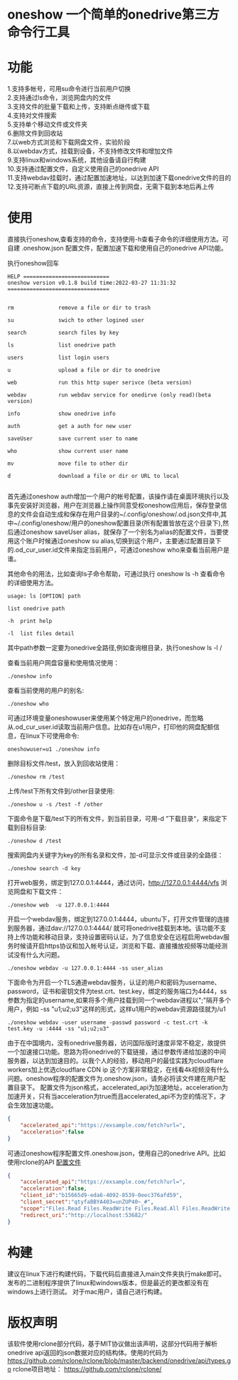 # oneshow 一个简单的onedrive第三方命令行工具

# 功能

1.支持多帐号，可用su命令进行当前用户切换  
2.支持通过ls命令，浏览网盘内的文件  
3.支持文件的批量下载和上传，支持断点继传或下载  
4.支持对文件搜索  
5.支持单个移动文件或文件夹  
6.删除文件到回收站  
7.以web方式浏览和下载网盘文件，实验阶段  
8.以webdav方式，挂载到设备，不支持修改文件和增加文件  
9.支持linux和windows系统，其他设备请自行构建   
10.支持通过配置文件，自定义使用自己的onedrive API   
11.支持webdav挂载时，通过配置加速地址，以达到加速下载onedrive文件的目的   
12.支持可断点下载的URL资源，直接上传到网盘，无需下载到本地后再上传  



# 使用
直接执行oneshow,查看支持的命令，支持使用-h查看子命令的详细使用方法。可自建 .oneshow.json 配置文件，配置加速下载和使用自己的onedrive API功能。    

执行oneshow回车
```
HELP ===========================
oneshow version v0.1.8 build time:2022-03-27 11:31:32 
================================


rm              remove a file or dir to trash

su              swich to other logined user

search          search files by key

ls              list onedrive path

users           list login users

u               upload a file or dir to onedrive

web             run this http super serivce (beta version)

webdav          run webdav service for onedirve (only read)(beta version)

info            show onedrive info

auth            get a auth for new user

saveUser        save current user to name

who             show current user name

mv              move file to other dir

d               download a file or dir or URL to local


```

首先通过oneshow auth增加一个用户的帐号配置，该操作请在桌面环境执行以及事先安装好浏览器，用户在浏览器上操作同意受权oneshow应用后，保存登录信息的文件会自动生成和保存在用户目录的~/.config/oneshow/.od.json文件中,其中~/.config/oneshow/用户的oneshow配置目录(所有配置皆放在这个目录下),然后通过oneshow saveUser alias，就保存了一个别名为alias的配置文件，当要使用这个账户时候通过oneshow su alias,切换到这个用户，主要通过配置目录下的.od_cur_user.id文件来指定当前用户，可通过oneshow who来查看当前用户是谁。

其他命令的用法，比如查询ls子命令帮助，可通过执行 oneshow ls -h 查看命令的详细使用方法。

```
usage: ls [OPTION] path

list onedrive path

-h  print help

-l  list files detail
```
其中path参数一定要为onedrive全路径,例如查询根目录，执行oneshow ls -l /  

查看当前用户网盘容量和使用情况使用：

```
./oneshow info

```

查看当前使用的用户的别名:
```
./oneshow who

```

可通过环境变量oneshowuser来使用某个特定用户的onedrive，而忽略从.od_cur_user.id读取当前用户信息。比如存在u1用户，打印他的网盘配额信息，在linux下可使用命令:
```
oneshowuser=u1 ./oneshow info

```

删除目标文件/test，放入到回收站使用：
```
./oneshow rm /test
```
上传/test下所有文件到/other目录使用:
```
./oneshow u -s /test -f /other

```
下面命令是下载/test下的所有文件，到当前目录，可用-d ”下载目录“，来指定下载到目标目录:
```
./oneshow d /test

```

搜索网盘内关键字为key的所有名录和文件，加-d可显示文件或目录的全路径：
```
./oneshow search -d key

```
打开web服务，绑定到127.0.0.1:4444，通过访问，http://127.0.0.1:4444/vfs 浏览网盘和下载文件：
```
./oneshow web  -u 127.0.0.1:4444

```
开启一个webdav服务，绑定到127.0.0.1:4444，ubuntu下，打开文件管理的连接到服务器，通过dav://127.0.0.1:4444/ 就可将onedrive挂载到本地。该功能不支持上传功能和移动目录，支持设置密码认证，为了信息安全在远程启用webdav服务时候请开启https协议和加入帐号认证，浏览和下载、直接播放视频等功能经测试没有什么大问题。

```
./oneshow webdav -u 127.0.0.1:4444 -ss user_alias

```
下面命令为开启一个TLS通道webdav服务，认证的用户和密码为username、password，证书和密钥文件为test.crt、test.key，绑定的服务端口为4444，ss参数为指定的username,如果将多个用户挂载到同一个webdav进程以";"隔开多个用户，例如 -ss "u1;u2;u3"这样的形式，这样u1用户的webdav资源路径就为/u1

```
./oneshow webdav -user username -passwd password -c test.crt -k test.key -u :4444 -ss "u1;u2;u3"

```

由于在中国境内，没有onedrive服务器，访问国际版时速度非常不稳定，故提供一个加速接口功能。思路为将onedrive的下载链接，通过参数传递给加速的中间服务器，以达到加速目的。以我个人的经验，移动用户的最佳实践为cloudflare workers加上优选cloudflare CDN ip 这个方案非常稳定，在线看4k视频没有什么问题。oneshow程序的配置文件为.oneshow.json，请务必将该文件建在用户配置目录下。
配置文件为json格式，accelerated_api为加速地址，acceleration为加速开关，只有当acceleration为true而且accelerated_api不为空的情况下，才会生效加速功能。

```JSON
{
    "accelerated_api":"https://exsample.com/fetch?url=",
    "acceleration":false
}
```

可通过oneshow程序配置文件.oneshow.json，使用自己的onedrive API。比如使用rclone的API [配置文件](https://github.com/milin2436/oneshow/blob/main/conf/oneshow.json.rclone)

```JSON
{
    "accelerated_api":"https://exsample.com/fetch?url=",
    "acceleration":false,
    "client_id":"b15665d9-eda6-4092-8539-0eec376afd59",
    "client_secret":"qtyfaBBYA403=unZUP40~_#",
    "scope":"Files.Read Files.ReadWrite Files.Read.All Files.ReadWrite.All offline_access Sites.Read.All",
    "redirect_uri":"http://localhost:53682/"
}

```

# 构建

建议在linux下进行构建代码，下载代码后直接进入main文件夹执行make即可。
发布的二进制程序提供了linux和windows版本，但是最近的更改都没有在windows上进行测试。
对于mac用户，请自己进行构建。

# 版权声明

该软件使用rclone部分代码，基于MIT协议做出该声明，这部分代码用于解析onedrive api返回的json数据对应的结构体。使用的代码为
https://github.com/rclone/rclone/blob/master/backend/onedrive/api/types.go
rclone项目地址：
https://github.com/rclone/rclone/

